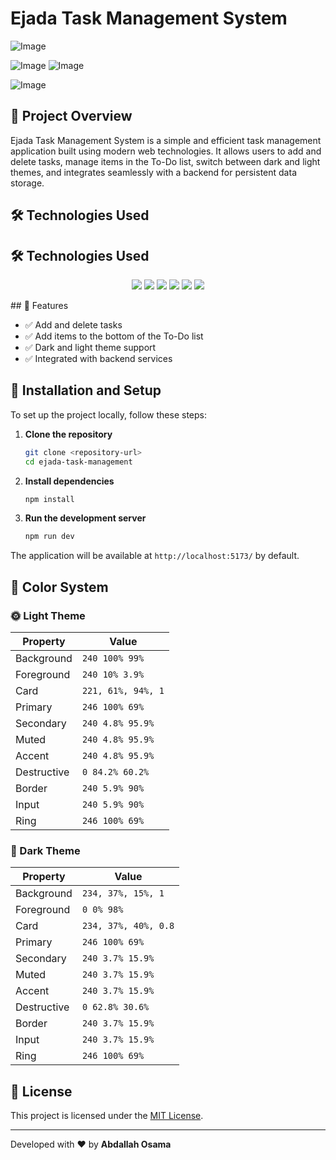 # Ejada Task Management System


![Image](https://github.com/user-attachments/assets/74212c10-265d-4985-b4a3-e0809f4219da)

![Image](https://github.com/user-attachments/assets/c4d87a4b-ef09-45d3-b3bb-55fcc3056209)
![Image](https://github.com/user-attachments/assets/2cf7d39a-5e09-49bc-8610-cb29dcd30c0e)

![Image](https://github.com/user-attachments/assets/ee99a6d1-b53c-4a9f-ab2e-8684ad8ed760)
## 🚀 Project Overview

Ejada Task Management System is a simple and efficient task management application built using modern web technologies. It allows users to add and delete tasks, manage items in the To-Do list, switch between dark and light themes, and integrates seamlessly with a backend for persistent data storage.

## 🛠️ Technologies Used
## 🛠️ Technologies Used

<p align="center">
  <img src="https://img.shields.io/badge/React-20232A?style=for-the-badge&logo=react&logoColor=61DAFB" />
  <img src="https://img.shields.io/badge/Tailwind%20CSS-38B2AC?style=for-the-badge&logo=tailwind-css&logoColor=white" />
  <img src="https://img.shields.io/badge/TypeScript-007ACC?style=for-the-badge&logo=typescript&logoColor=white" />
  <img src="https://img.shields.io/badge/Redux%20Toolkit-764ABC?style=for-the-badge&logo=redux&logoColor=white" />
  <img src="https://img.shields.io/badge/React%20Router-CA4245?style=for-the-badge&logo=react-router&logoColor=white" />
  <img src="https://img.shields.io/badge/Vite-646CFF?style=for-the-badge&logo=vite&logoColor=white" />
</p>
## 🎯 Features

- ✅ Add and delete tasks
- ✅ Add items to the bottom of the To-Do list
- ✅ Dark and light theme support
- ✅ Integrated with backend services

## 📂 Installation and Setup

To set up the project locally, follow these steps:

1. **Clone the repository**

   ```sh
   git clone <repository-url>
   cd ejada-task-management
   ```

2. **Install dependencies**

   ```sh
   npm install
   ```

3. **Run the development server**

   ```sh
   npm run dev
   ```

The application will be available at `http://localhost:5173/` by default.

## 🎨 Color System

### 🌞 Light Theme

| Property    | Value              |
| ----------- | ------------------ |
| Background  | `240 100% 99%`     |
| Foreground  | `240 10% 3.9%`     |
| Card        | `221, 61%, 94%, 1` |
| Primary     | `246 100% 69%`     |
| Secondary   | `240 4.8% 95.9%`   |
| Muted       | `240 4.8% 95.9%`   |
| Accent      | `240 4.8% 95.9%`   |
| Destructive | `0 84.2% 60.2%`    |
| Border      | `240 5.9% 90%`     |
| Input       | `240 5.9% 90%`     |
| Ring        | `246 100% 69%`     |

### 🌙 Dark Theme

| Property    | Value                |
| ----------- | -------------------- |
| Background  | `234, 37%, 15%, 1`   |
| Foreground  | `0 0% 98%`           |
| Card        | `234, 37%, 40%, 0.8` |
| Primary     | `246 100% 69%`       |
| Secondary   | `240 3.7% 15.9%`     |
| Muted       | `240 3.7% 15.9%`     |
| Accent      | `240 3.7% 15.9%`     |
| Destructive | `0 62.8% 30.6%`      |
| Border      | `240 3.7% 15.9%`     |
| Input       | `240 3.7% 15.9%`     |
| Ring        | `246 100% 69%`       |

## 📜 License

This project is licensed under the [MIT License](LICENSE).

---

Developed with ❤️ by **Abdallah Osama**

